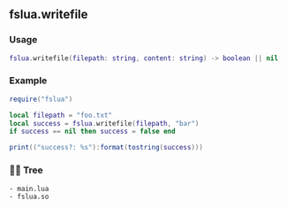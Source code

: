 ## fslua.writefile
### Usage
```lua
fslua.writefile(filepath: string, content: string) -> boolean || nil
```
### Example
```lua
require("fslua")

local filepath = "foo.txt"
local success = fslua.writefile(filepath, "bar")
if success == nil then success = false end

print(("success?: %s"):format(tostring(success)))
```
### 🌲🌳 Tree
```
- main.lua
- fslua.so
```
